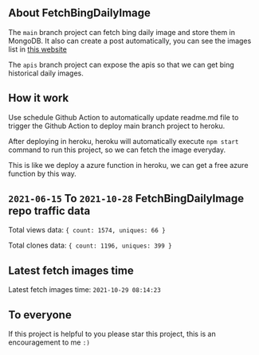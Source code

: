 ## About FetchBingDailyImage

The `main` branch project can fetch bing daily image and store them in MongoDB.
It also can create a post automatically, you can see the images list in [this website](https://oursalbum.netlify.app)

The `apis` branch project can expose the apis so that we can get bing historical daily images.

## How it work

Use schedule Github Action to automatically update readme.md file to trigger the Github Action to deploy main branch project to heroku.

After deploying in heroku, heroku will automatically execute `npm start` command to run this project, so we can fetch the image everyday.

This is like we deploy a azure function in heroku, we can get a free azure function by this way.

## `2021-06-15` To `2021-10-28` FetchBingDailyImage repo traffic data

Total views data: `{ count: 1574, uniques: 66 }`

Total clones data: `{ count: 1196, uniques: 399 }`

## Latest fetch images time

Latest fetch images time: `2021-10-29 08:14:23`

## To everyone

If this project is helpful to you please star this project, this is an encouragement to me `:)`



